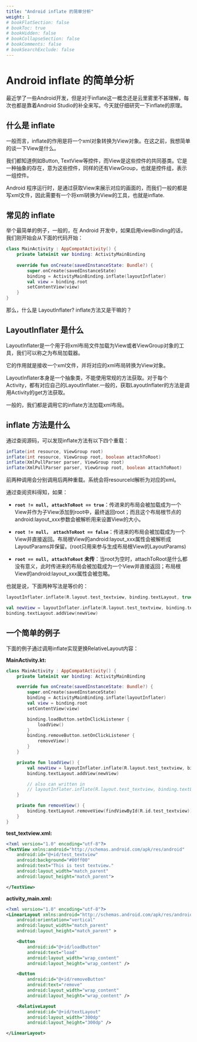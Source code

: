 ```yaml
---
title: "Android inflate 的简单分析"
weight: 1
# bookFlatSection: false
# bookToc: true
# bookHidden: false
# bookCollapseSection: false
# bookComments: false
# bookSearchExclude: false
---
```


# Android inflate 的简单分析

最近学了一些Android开发，但是对于inflate这一概念还是云里雾里不甚理解，每次也都是靠着Android Studio的补全来写。今天就仔细研究一下inflate的原理。

## 什么是 inflate

一般而言，inflate的作用是将一个xml对象转换为View对象。在这之前，我想简单的谈一下View是什么。

我们都知道例如Button, TextView等控件，而View是这些控件的共同基类。它是一种抽象的存在，意为这些控件，同样的还有ViewGroup，也就是控件组，表示一组控件。

Android 程序运行时，是通过获取View来展示对应的画面的，而我们一般的都是写xml文件，因此需要有一个将xml转换为View的工具，也就是inflate.

## 常见的 inflate

举个最简单的例子，一般的，在 Android 开发中，如果启用viewBinding的话，我们刚开始会从下面的代码开始：

```kotlin
class MainActivity : AppCompatActivity() {
    private lateinit var binding: ActivityMainBinding
    
    override fun onCreate(savedInstanceState: Bundle?) {
        super.onCreate(savedInstanceState)
        binding = ActivityMainBinding.inflate(layoutInflater)
        val view = binding.root
        setContentView(view)
    }
}
```

那么，什么是 LayoutInflater? inflate方法又是干嘛的？

## LayoutInflater 是什么

LayoutInflater是一个用于将xml布局文件加载为View或者ViewGroup对象的工具，我们可以称之为布局加载器。

它的作用就是接收一个xml文件，并将对应的xml布局转换为View对象。

LayoutInflater本身是一个抽象类，不能使用常规的方法获取。对于每个Activity，都有对应自己的LayoutInflater.一般的，获取LayoutInflater的方法是调用Activity的get方法获取。

一般的，我们都是调用它的inflate方法加载xml布局。

## inflate 方法是什么

通过查阅源码，可以发现inflate方法有以下四个重载：

```java
inflate(int resource, ViewGroup root)
inflate(int resource, ViewGroup root, boolean attachToRoot)
inflate(XmlPullParser parser, ViewGroup root)
inflate(XmlPullParser parser, ViewGroup root, boolean attachToRoot)
```

前两种调用会分别调用后两种重载。系统会将resourceId解析为对应的xml。

通过查阅资料得知，如果：

- __`root != null, attachToRoot == true`__：传进来的布局会被加载成为一个View并作为子View添加到root中，最终返回root；而且这个布局根节点的android:layout_xxx参数会被解析用来设置View的大小。

- __`root != null， attachToRoot == false`__：传进来的布局会被加载成为一个View并直接返回。布局根View的android:layout_xxx属性会被解析成LayoutParams并保留。(root只用来参与生成布局根View的LayoutParams)

- __`root == null, attachToRoot` 未传__：当root为空时，attachToRoot是什么都没有意义，此时传进来的布局会被加载成为一个View并直接返回；布局根View的android:layout_xxx属性会被忽略。

也就是说，下面两种写法是等价的：

```kotlin
layoutInflater.inflate(R.layout.test_textview, binding.textLayout, true)
```

```kotlin
val newView = layoutInflater.inflate(R.layout.test_textview, binding.textLayout, false)
binding.textLayout.addView(newView)
```

## 一个简单的例子

下面的例子通过调用inflate实现更换RelativeLayout内容：

__MainActivity.kt:__
```kotlin
class MainActivity : AppCompatActivity() {
    private lateinit var binding: ActivityMainBinding

    override fun onCreate(savedInstanceState: Bundle?) {
        super.onCreate(savedInstanceState)
        binding = ActivityMainBinding.inflate(layoutInflater)
        val view = binding.root
        setContentView(view)

        binding.loadButton.setOnClickListener {
            loadView()
        }
        binding.removeButton.setOnClickListener {
            removeView()
        }
    }

    private fun loadView() {
        val newView = layoutInflater.inflate(R.layout.test_textview, binding.textLayout, false)
        binding.textLayout.addView(newView)

        // also can written in
        // layoutInflater.inflate(R.layout.test_textview, binding.textLayout, true)
    }

    private fun removeView() {
        binding.textLayout.removeView(findViewById(R.id.test_textview))
    }
}
```

__test_textview.xml:__
```xml
<?xml version="1.0" encoding="utf-8"?>
<TextView xmlns:android="http://schemas.android.com/apk/res/android"
    android:id="@+id/test_textview"
    android:background="#00ff00"
    android:text="This is test textview."
    android:layout_width="match_parent"
    android:layout_height="match_parent">

</TextView>
```

__activity_main.xml:__
```xml
<?xml version="1.0" encoding="utf-8"?>
<LinearLayout xmlns:android="http://schemas.android.com/apk/res/android"
    android:orientation="vertical"
    android:layout_width="match_parent"
    android:layout_height="match_parent" >

    <Button
        android:id="@+id/loadButton"
        android:text="load"
        android:layout_width="wrap_content"
        android:layout_height="wrap_content" />

    <Button
        android:id="@+id/removeButton"
        android:text="remove"
        android:layout_width="wrap_content"
        android:layout_height="wrap_content" />

    <RelativeLayout
        android:id="@+id/textLayout"
        android:layout_width="300dp"
        android:layout_height="300dp" />

</LinearLayout>
```
